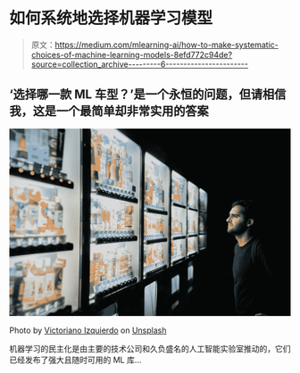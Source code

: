 # 如何系统地选择机器学习模型

> 原文：<https://medium.com/mlearning-ai/how-to-make-systematic-choices-of-machine-learning-models-8efd772c94de?source=collection_archive---------6----------------------->

## ‘选择哪一款 ML 车型？’是一个永恒的问题，但请相信我，这是一个最简单却非常实用的答案

![](img/6a5306deb76901e99d98a26a8c774c64.png)

Photo by [Victoriano Izquierdo](https://unsplash.com/@victoriano?utm_source=medium&utm_medium=referral) on [Unsplash](https://unsplash.com?utm_source=medium&utm_medium=referral)

机器学习的民主化是由主要的技术公司和久负盛名的人工智能实验室推动的，它们已经发布了强大且随时可用的 ML 库…
